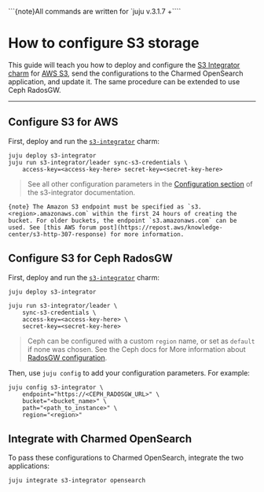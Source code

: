 
```{note}All commands are written for `juju v.3.1.7 +````

# How to configure S3 storage 

This guide will teach you how to deploy and configure the [S3 Integrator charm](https://charmhub.io/s3-integrator) for [AWS S3](https://aws.amazon.com/s3/), send the configurations to the Charmed OpenSearch application, and update it. The same procedure can be extended to use Ceph RadosGW.

---

## Configure S3 for AWS

First, deploy and run the [`s3-integrator`](https://charmhub.io/s3-integrator) charm:

```shell
juju deploy s3-integrator
juju run s3-integrator/leader sync-s3-credentials \
    access-key=<access-key-here> secret-key=<secret-key-here>
```

>See all other configuration parameters in the [Configuration section](https://charmhub.io/s3-integrator/configuration)  of the s3-integrator documentation.

```{note} The Amazon S3 endpoint must be specified as `s3.<region>.amazonaws.com` within the first 24 hours of creating the bucket. For older buckets, the endpoint `s3.amazonaws.com` can be used. See [this AWS forum post](https://repost.aws/knowledge-center/s3-http-307-response) for more information. ```

## Configure S3 for Ceph RadosGW

First, deploy and run the [`s3-integrator`](https://charmhub.io/s3-integrator) charm:

```shell
juju deploy s3-integrator

juju run s3-integrator/leader \
    sync-s3-credentials \
    access-key=<access-key-here> \
    secret-key=<secret-key-here>
```

>Ceph can be configured with a custom `region` name, or set as `default` if none was chosen. See the Ceph docs for More information about [RadosGW configuration](https://docs.ceph.com/en/latest/man/8/radosgw-admin/).

Then, use `juju config` to add your configuration parameters. For example:

```shell
juju config s3-integrator \
    endpoint="https://<CEPH_RADOSGW_URL>" \
    bucket="<bucket_name>" \
    path="<path_to_instance>" \
    region="<region>"
```

## Integrate with Charmed OpenSearch

To pass these configurations to Charmed OpenSearch, integrate the two applications:

```shell
juju integrate s3-integrator opensearch
```

